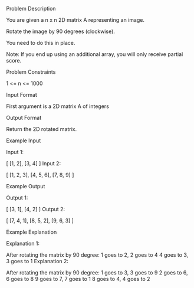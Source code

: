 Problem Description

You are given a n x n 2D matrix A representing an image.

Rotate the image by 90 degrees (clockwise).

You need to do this in place.

Note: If you end up using an additional array, you will only receive partial score.



Problem Constraints

1 <= n <= 1000



Input Format

First argument is a 2D matrix A of integers



Output Format

Return the 2D rotated matrix.



Example Input

Input 1:

 [
    [1, 2],
    [3, 4]
 ]
Input 2:

 [
    [1, 2, 3],
    [4, 5, 6],
    [7, 8, 9]
 ]


Example Output

Output 1:

 [
    [3, 1],
    [4, 2]
 ]
Output 2:

 [
    [7, 4, 1],
    [8, 5, 2],
    [9, 6, 3]
 ]


Example Explanation

Explanation 1:

 After rotating the matrix by 90 degree:
 1 goes to 2, 2 goes to 4
 4 goes to 3, 3 goes to 1
Explanation 2:

 After rotating the matrix by 90 degree:
 1 goes to 3, 3 goes to 9
 2 goes to 6, 6 goes to 8
 9 goes to 7, 7 goes to 1
 8 goes to 4, 4 goes to 2